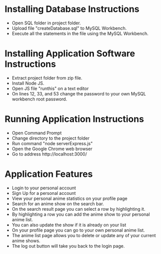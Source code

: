 # Installing Database Instructions

- Open SQL folder in project folder.
- Upload file "createDatabase.sql" to MySQL Workbench.
- Execute all the statements in the file using the MySQL Workbench.

# Installing Application Software Instructions 

- Extract project folder from zip file.
- Install Node JS.
- Open JS file "runthis" on a text editor
- On lines 12, 33, and 53 change the password to your own 
MySQL workbench root password. 

# Running Application Instructions

- Open Command Prompt 
- Change directory to the project folder
- Run command "node serverExpress.js"
- Open the Google Chrome web browser
- Go to address http://localhost:3000/

# Application Features
- Login to your personal account
- Sign Up for a personal account
- View your personal anime statistics on your profile page
- Search for an anime show on the search bar.
- On the search result page you can select a row by highlighting it.
- By highlighting a row you can add the anime show to your personal anime list.
- You can also update the show if it is already on your list
- On your profile page you can go to your own personal anime list.
- The anime list page allows you to delete or update any of your current anime shows.
- The log out button will take you back to the login page. 
